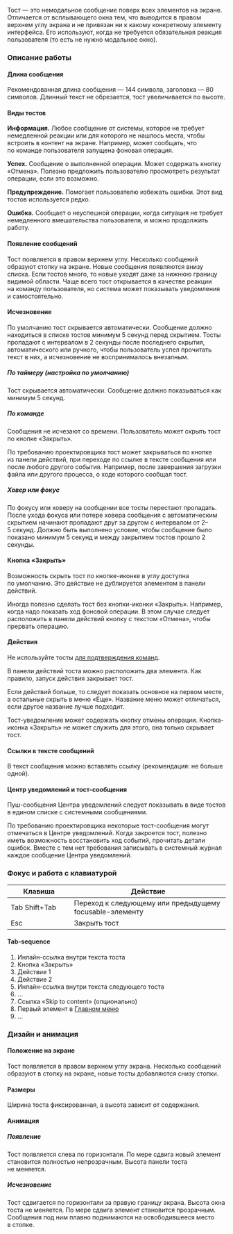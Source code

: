 Тост — это немодальное сообщение поверх всех элементов на экране. Отличается от всплывающего окна тем, что выводится в правом верхнем углу экрана и не привязан ни к какому конкретному элементу интерфейса. Его используют, когда не требуется обязательная реакция пользователя (то есть не нужно модальное окно).

<!-- example(toast-overview) -->

### Описание работы

#### Длина сообщения

Рекомендованная длина сообщения — 144 символа, заголовка — 80 символов. Длинный текст не обрезается, тост увеличивается по высоте.

#### Виды тостов

**Информация.** Любое сообщение от системы, которое не требует немедленной реакции или для которого не нашлось места, чтобы встроить в контент на экране. Например, может сообщать, что по команде пользователя запущена фоновая операция.

**Успех.** Сообщение о выполненной операции. Может содержать кнопку «Отмена». Полезно предложить пользователю просмотреть результат операции, если это возможно.

**Предупреждение.** Помогает пользователю избежать ошибки. Этот вид тостов используется редко.

**Ошибка.** Сообщает о неуспешной операции, когда ситуация не требует немедленного вмешательства пользователя, и можно продолжить работу.

<!-- example(toast-types-overview) -->

#### Появление сообщений

Тост появляется в правом верхнем углу. Несколько сообщений образуют стопку на экране. Новые сообщения появляются внизу списка. Если тостов много, то новые уходят даже за нижнюю границу видимой области. Чаще всего тост открывается в качестве реакции на команду пользователя, но система может показывать уведомления и самостоятельно.

#### Исчезновение

По умолчанию тост скрывается автоматически. Сообщение должно находиться в списке тостов минимум 5 секунд перед скрытием. Тосты пропадают с интервалом в 2 секунды после последнего скрытия, автоматического или ручного, чтобы пользователь успел прочитать текст в них, а исчезновение не воспринималось внезапным.

##### По таймеру (настройка по умолчанию)

Тост скрывается автоматически. Сообщение должно показываться как минимум 5 секунд.

##### По команде

Сообщения не исчезают со времени. Пользователь может скрыть тост по кнопке «Закрыть».

По требованию проектировщика тост может закрываться по кнопке из панели действий, при переходе по ссылке в тексте сообщения или после любого другого события. Например, после завершения загрузки файла или другого процесса, о ходе которого сообщал тост.

##### Ховер или фокус

По фокусу или ховеру на сообщении все тосты перестают пропадать. После ухода фокуса или потере ховера сообщения с автоматическим скрытием начинают пропадают друг за другом с интервалом от 2–5 секунд. Должно быть выполнено условие, чтобы сообщение было показано минимум 5 секунд и между закрытием тостов прошло 2 секунды.

#### Кнопка «Закрыть»

Возможность скрыть тост по кнопке-иконке в углу доступна по умолчанию. Это действие не дублируется элементом в панели действий.

Иногда полезно сделать тост без кнопки-иконки «Закрыть». Например, когда надо показать ход фоновой операции. В этом случае следует расположить в панели действий кнопку с текстом «Отмена», чтобы прервать операцию.

#### Действия

Не используйте <nobr>тосты</nobr> [для подтверждения команд](/ru/components/modal/overview#простой-диалог-без-шапки).

В панели действий тоста можно расположить два элемента. Как правило, запуск действия закрывает тост.

Если действий больше, то следует показать основное на первом месте, а остальные скрыть в меню «Еще». Название меню может отличаться, если другое название лучше подходит.

<!-- example(toast-actions-overview) -->

Тост-уведомление может содержать кнопку отмены операции. Кнопка-иконка «Закрыть» не может служить для этого, она только скрывает тост.

<!-- example(toast-report-overview) -->

#### Ссылки в тексте сообщений

В текст сообщения можно вставлять ссылку (рекомендация: не больше одной).

<!-- example(toast-link-overview) -->

#### Центр уведомлений и тост-сообщения

Пуш-сообщения Центра уведомлений следует показывать в виде тостов в едином списке с системными сообщениями.

По требованию проектировщика некоторые тост-сообщения могут отмечаться в Центре уведомлений. Когда закроется тост, полезно иметь возможность восстановить ход событий, прочитать детали ошибок. Вместе с тем нет требования записывать в системный журнал каждое сообщение Центра уведомлений.

### Фокус и работа с клавиатурой

| <div style="min-width: 130px;">Клавиша</div>                                          | Действие                                                |
| ------------------------------------------------------------------------------------- | ------------------------------------------------------- |
| <span class="hot-key-button">Tab</span> <span class="hot-key-button">Shift+Tab</span> | Переход к следующему или предыдущему focusable-элементу |
| <span class="hot-key-button">Esc</span>                                               | Закрыть тост                                            |

#### Tab-sequence

1. Инлайн-ссылка внутри текста тоста
2. Кнопка «Закрыть»
3. Действие 1
4. Действие 2
5. Инлайн-ссылка внутри текста следующего тоста
6. …
7. Ссылка «Skip to content» (опционально)
8. Первый элемент в [Главном меню](/ru/components/navbar)
9. …

### Дизайн и анимация

#### Положение на экране

Тост появляется в правом верхнем углу экрана. Несколько сообщений образуют в стопку на экране, новые тосты добавляются снизу стопки.

#### Размеры

Ширина тоста фиксированная, а высота зависит от содержания.

#### Анимация

##### Появление

Тост появляется слева по горизонтали. По мере сдвига новый элемент становится полностью непрозрачным. Высота панели тоста не меняется.

##### Исчезновение

Тост сдвигается по горизонтали за правую границу экрана. Высота окна тоста не меняется. По мере сдвига элемент становится прозрачным. Сообщения под ним плавно поднимаются на освободившееся место в стопке.
